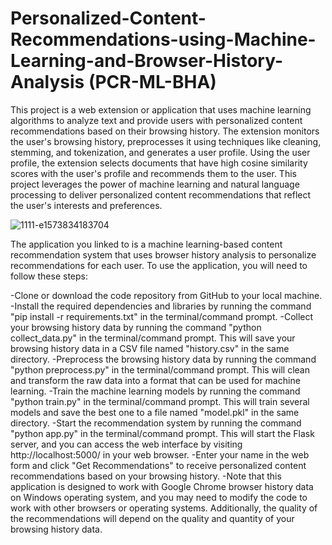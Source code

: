 # Personalized-Content-Recommendations-using-Machine-Learning-and-Browser-History-Analysis (PCR-ML-BHA)
This project is a web extension or application that uses machine learning algorithms to analyze text and provide users with personalized content recommendations based on their browsing history. The extension monitors the user's browsing history, preprocesses it using techniques like cleaning, stemming, and tokenization, and generates a user profile. Using the user profile, the extension selects documents that have high cosine similarity scores with the user's profile and recommends them to the user. This project leverages the power of machine learning and natural language processing to deliver personalized content recommendations that reflect the user's interests and preferences.

![1111-e1573834183704](https://user-images.githubusercontent.com/68110223/219851008-f6981755-8fa3-48c0-bc59-d415dc4da65c.jpg)

The application you linked to is a machine learning-based content recommendation system that uses browser history analysis to personalize recommendations for each user. To use the application, you will need to follow these steps:

-Clone or download the code repository from GitHub to your local machine.
-Install the required dependencies and libraries by running the command "pip install -r requirements.txt" in the terminal/command prompt.
-Collect your browsing history data by running the command "python collect_data.py" in the terminal/command prompt. This will save your browsing history data in a CSV file named "history.csv" in the same directory.
-Preprocess the browsing history data by running the command "python preprocess.py" in the terminal/command prompt. This will clean and transform the raw data into a format that can be used for machine learning.
-Train the machine learning models by running the command "python train.py" in the terminal/command prompt. This will train several models and save the best one to a file named "model.pkl" in the same directory.
-Start the recommendation system by running the command "python app.py" in the terminal/command prompt. This will start the Flask server, and you can access the web interface by visiting http://localhost:5000/ in your web browser.
-Enter your name in the web form and click "Get Recommendations" to receive personalized content recommendations based on your browsing history.
-Note that this application is designed to work with Google Chrome browser history data on Windows operating system, and you may need to modify the code to work with other browsers or operating systems. Additionally, the quality of the recommendations will depend on the quality and quantity of your browsing history data.




